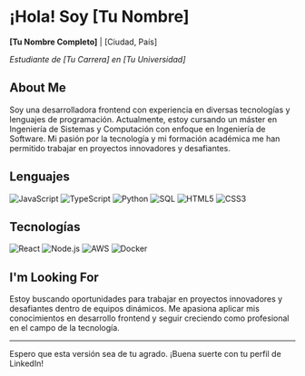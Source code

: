 # ¡Hola! Soy [Tu Nombre]

**[Tu Nombre Completo]** | [Ciudad, País]

*Estudiante de [Tu Carrera] en [Tu Universidad]*

## About Me

Soy una desarrolladora frontend con experiencia en diversas tecnologías y lenguajes de programación. Actualmente, estoy cursando un máster en Ingeniería de Sistemas y Computación con enfoque en Ingeniería de Software. Mi pasión por la tecnología y mi formación académica me han permitido trabajar en proyectos innovadores y desafiantes.

## Lenguajes


![JavaScript](https://img.shields.io/badge/-JavaScript-000?&logo=JavaScript)
![TypeScript](https://img.shields.io/badge/-TypeScript-000?&logo=TypeScript)
![Python](https://img.shields.io/badge/-Python-000?&logo=Python)
![SQL](https://img.shields.io/badge/-SQL-000?&logo=MySQL)
![HTML5](https://img.shields.io/badge/-HTML5-000?&logo=HTML5)
![CSS3](https://img.shields.io/badge/-CSS3-000?&logo=CSS3)
## Tecnologías
![React](https://img.shields.io/badge/-React-000?&logo=React)
![Node.js](https://img.shields.io/badge/-Node.js-000?&logo=node.js)
![AWS](https://img.shields.io/badge/-AWS-000?&logo=Amazon-AWS&logoColor=F90)
![Docker](https://img.shields.io/badge/-Docker-000?&logo=Docker)



## I'm Looking For

Estoy buscando oportunidades para trabajar en proyectos innovadores y desafiantes dentro de equipos dinámicos. Me apasiona aplicar mis conocimientos en desarrollo frontend y seguir creciendo como profesional en el campo de la tecnología.

---

Espero que esta versión sea de tu agrado. ¡Buena suerte con tu perfil de LinkedIn!
